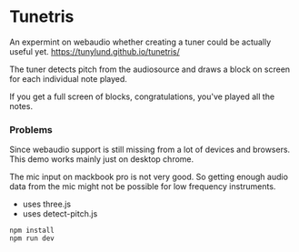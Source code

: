 # Tunetris

An expermint on webaudio whether creating a tuner could be actually useful yet. https://tunylund.github.io/tunetris/

The tuner detects pitch from the audiosource and draws a block on screen for each individual note played.

If you get a full screen of blocks, congratulations, you've played all the notes.

### Problems

Since webaudio support is still missing from a lot of devices and browsers. This demo works mainly just on desktop chrome.

The mic input on mackbook pro is not very good. So getting enough audio data from the mic might not be possible for low frequency instruments.

* uses three.js
* uses detect-pitch.js

```
npm install
npm run dev
```
